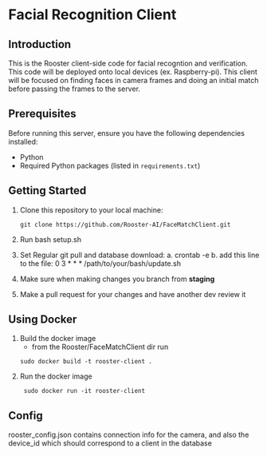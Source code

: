 # Facial Recognition Client

## Introduction

This is the Rooster client-side code for facial recogntion and verification. This code will be deployed onto local devices (ex. Raspberry-pi). This client will be focused on finding faces in camera frames and doing an initial match before passing the frames to the server. 

## Prerequisites

Before running this server, ensure you have the following dependencies installed:

- Python
- Required Python packages (listed in `requirements.txt`)

## Getting Started

1. Clone this repository to your local machine:

   ```shell
   git clone https://github.com/Rooster-AI/FaceMatchClient.git
2. Run bash setup.sh
3. Set Regular git pull and database download:
   a. crontab -e
   b. add this line to the file: 0 3 * * * /path/to/your/bash/update.sh
4. Make sure when making changes you branch from **staging**
5. Make a pull request for your changes and have another dev review it

## Using Docker

1. Build the docker image
   - from the Rooster/FaceMatchClient dir run
   ```shell
   sudo docker build -t rooster-client .

2. Run the docker image
     ```shell
      sudo docker run -it rooster-client

## Config
rooster_config.json contains connection info for the camera, and also the device_id which should correspond to a client in the database


